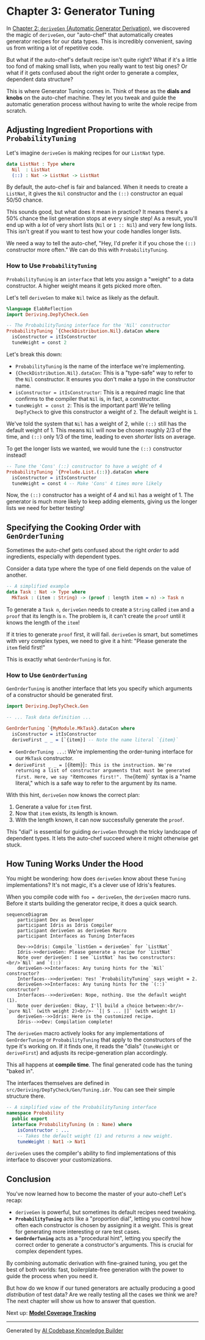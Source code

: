 # Chapter 3: Generator Tuning

In [Chapter 2: `deriveGen` (Automatic Generator Derivation)](02_derivegen___automatic_generator_derivation__.md), we discovered the magic of `deriveGen`, our "auto-chef" that automatically creates generator recipes for our data types. This is incredibly convenient, saving us from writing a lot of repetitive code.

But what if the auto-chef's default recipe isn't quite right? What if it's a little too fond of making small lists, when you really want to test big ones? Or what if it gets confused about the right order to generate a complex, dependent data structure?

This is where Generator Tuning comes in. Think of these as the **dials and knobs** on the auto-chef machine. They let you tweak and guide the automatic generation process without having to write the whole recipe from scratch.

## Adjusting Ingredient Proportions with `ProbabilityTuning`

Let's imagine `deriveGen` is making recipes for our `ListNat` type.

```idris
data ListNat : Type where
  Nil  : ListNat
  (::) : Nat -> ListNat -> ListNat
```

By default, the auto-chef is fair and balanced. When it needs to create a `ListNat`, it gives the `Nil` constructor and the `(::)` constructor an equal 50/50 chance.

This sounds good, but what does it mean in practice? It means there's a 50% chance the list generation stops at every single step! As a result, you'll end up with a *lot* of very short lists (`Nil` or `1 :: Nil`) and very few long lists. This isn't great if you want to test how your code handles longer lists.

We need a way to tell the auto-chef, "Hey, I'd prefer it if you chose the `(::)` constructor more often." We can do this with `ProbabilityTuning`.

### How to Use `ProbabilityTuning`

`ProbabilityTuning` is an `interface` that lets you assign a "weight" to a data constructor. A higher weight means it gets picked more often.

Let's tell `deriveGen` to make `Nil` twice as likely as the default.

```idris
%language ElabReflection
import Deriving.DepTyCheck.Gen

-- The ProbabilityTuning interface for the 'Nil' constructor
ProbabilityTuning `{CheckDistribution.Nil}.dataCon where
  isConstructor = itIsConstructor
  tuneWeight = const 2
```
Let's break this down:
*   `ProbabilityTuning` is the name of the interface we're implementing.
*   `{CheckDistribution.Nil}.dataCon`: This is a "type-safe" way to refer to the `Nil` constructor. It ensures you don't make a typo in the constructor name.
*   `isConstructor = itIsConstructor`: This is a required magic line that confirms to the compiler that `Nil` is, in fact, a constructor.
*   `tuneWeight = const 2`: This is the important part! We're telling `DepTyCheck` to give this constructor a weight of `2`. The default weight is `1`.

We've told the system that `Nil` has a weight of 2, while `(::)` still has the default weight of 1. This means `Nil` will now be chosen roughly 2/3 of the time, and `(::)` only 1/3 of the time, leading to even *shorter* lists on average.

To get the longer lists we wanted, we would tune the `(::)` constructor instead!
```idris
-- Tune the 'Cons' (::) constructor to have a weight of 4
ProbabilityTuning `{Prelude.List.(::)}.dataCon where
  isConstructor = itIsConstructor
  tuneWeight = const 4 -- Make 'Cons' 4 times more likely
```
Now, the `(::)` constructor has a weight of 4 and `Nil` has a weight of 1. The generator is much more likely to keep adding elements, giving us the longer lists we need for better testing!

## Specifying the Cooking Order with `GenOrderTuning`

Sometimes the auto-chef gets confused about the right *order* to add ingredients, especially with dependent types.

Consider a data type where the type of one field depends on the value of another.
```idris
-- A simplified example
data Task : Nat -> Type where
  MkTask : (item : String) -> (proof : length item = n) -> Task n
```
To generate a `Task n`, `deriveGen` needs to create a `String` called `item` and a `proof` that its length is `n`. The problem is, it can't create the `proof` until it knows the length of the `item`!

If it tries to generate `proof` first, it will fail. `deriveGen` is smart, but sometimes with very complex types, we need to give it a hint: "Please generate the `item` field first!"

This is exactly what `GenOrderTuning` is for.

### How to Use `GenOrderTuning`

`GenOrderTuning` is another interface that lets you specify which arguments of a constructor should be generated first.

```idris
import Deriving.DepTyCheck.Gen

-- ... Task data definition ...

GenOrderTuning `{MyModule.MkTask}.dataCon where
  isConstructor = itIsConstructor
  deriveFirst _ _ = [`{item}] -- Note the name literal `{item}`
```
*   `GenOrderTuning ...`: We're implementing the order-tuning interface for our `MkTask` constructor.
*   `deriveFirst _ _ = [`{item}]`: This is the instruction. We're returning a list of constructor arguments that must be generated first. Here, we say "`item` comes first!". The `{item}` syntax is a "name literal," which is a safe way to refer to the argument by its name.

With this hint, `deriveGen` now knows the correct plan:
1.  Generate a value for `item` first.
2.  Now that `item` exists, its length is known.
3.  With the length known, it can now successfully generate the `proof`.

This "dial" is essential for guiding `deriveGen` through the tricky landscape of dependent types. It lets the auto-chef succeed where it might otherwise get stuck.

## How Tuning Works Under the Hood

You might be wondering: how does `deriveGen` know about these `Tuning` implementations? It's not magic, it's a clever use of Idris's features.

When you compile code with `foo = deriveGen`, the `deriveGen` macro runs. Before it starts building the generator recipe, it does a quick search.

```mermaid
sequenceDiagram
    participant Dev as Developer
    participant Idris as Idris Compiler
    participant deriveGen as deriveGen Macro
    participant Interfaces as Tuning Interfaces

    Dev->>Idris: Compile `listGen = deriveGen` for `ListNat`
    Idris->>deriveGen: Please generate a recipe for `ListNat`
    Note over deriveGen: I see `ListNat` has two constructors:<br/>`Nil` and `(::)`
    deriveGen->>Interfaces: Any tuning hints for the `Nil` constructor?
    Interfaces-->>deriveGen: Yes! `ProbabilityTuning` says weight = 2.
    deriveGen->>Interfaces: Any tuning hints for the `(::)` constructor?
    Interfaces-->>deriveGen: Nope, nothing. Use the default weight (1).
    Note over deriveGen: Okay, I'll build a choice between:<br/>- `pure Nil` (with weight 2)<br/>- `[| S ... |]` (with weight 1)
    deriveGen-->>Idris: Here is the customized recipe.
    Idris-->>Dev: Compilation complete!
```

The `deriveGen` macro actively looks for any implementations of `GenOrderTuning` or `ProbabilityTuning` that apply to the constructors of the type it's working on. If it finds one, it reads the "dials" (`tuneWeight` or `deriveFirst`) and adjusts its recipe-generation plan accordingly.

This all happens at **compile time**. The final generated code has the tuning "baked in".

The interfaces themselves are defined in `src/Deriving/DepTyCheck/Gen/Tuning.idr`. You can see their simple structure there.

```idris
-- A simplified view of the ProbabilityTuning interface
namespace Probability
  public export
  interface ProbabilityTuning (n : Name) where
    isConstructor : ...
    -- Takes the default weight (1) and returns a new weight.
    tuneWeight : Nat1 -> Nat1
```
`deriveGen` uses the compiler's ability to find implementations of this interface to discover your customizations.

## Conclusion

You've now learned how to become the master of your auto-chef! Let's recap:
*   `deriveGen` is powerful, but sometimes its default recipes need tweaking.
*   **`ProbabilityTuning`** acts like a "proportion dial", letting you control how often each constructor is chosen by assigning it a weight. This is great for generating more interesting or rare test cases.
*   **`GenOrderTuning`** acts as a "procedural hint", letting you specify the correct order to generate a constructor's arguments. This is crucial for complex dependent types.

By combining automatic derivation with fine-grained tuning, you get the best of both worlds: fast, boilerplate-free generation with the power to guide the process when you need it.

But how do we know if our tuned generators are actually producing a good *distribution* of test data? Are we really testing all the cases we think we are? The next chapter will show us how to answer that question.

Next up: [**Model Coverage Tracking**](04_model_coverage_tracking_.md)

---

Generated by [AI Codebase Knowledge Builder](https://github.com/The-Pocket/Tutorial-Codebase-Knowledge)